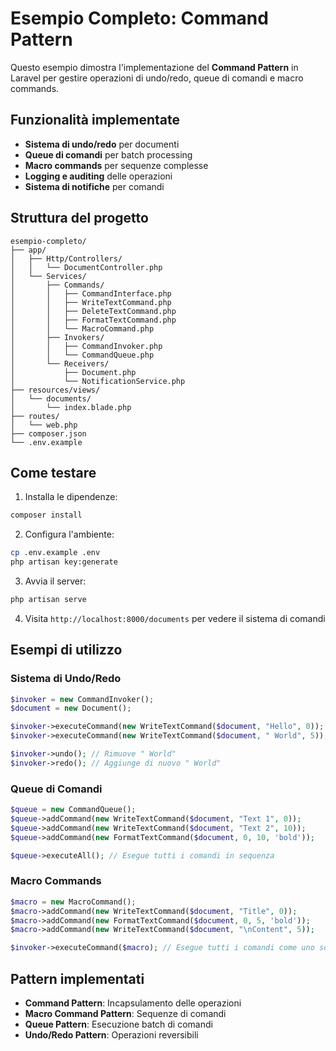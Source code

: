 # Esempio Completo: Command Pattern

Questo esempio dimostra l'implementazione del **Command Pattern** in Laravel per gestire operazioni di undo/redo, queue di comandi e macro commands.

## Funzionalità implementate

- **Sistema di undo/redo** per documenti
- **Queue di comandi** per batch processing
- **Macro commands** per sequenze complesse
- **Logging e auditing** delle operazioni
- **Sistema di notifiche** per comandi

## Struttura del progetto

```
esempio-completo/
├── app/
│   ├── Http/Controllers/
│   │   └── DocumentController.php
│   └── Services/
│       ├── Commands/
│       │   ├── CommandInterface.php
│       │   ├── WriteTextCommand.php
│       │   ├── DeleteTextCommand.php
│       │   ├── FormatTextCommand.php
│       │   └── MacroCommand.php
│       ├── Invokers/
│       │   ├── CommandInvoker.php
│       │   └── CommandQueue.php
│       └── Receivers/
│           ├── Document.php
│           └── NotificationService.php
├── resources/views/
│   └── documents/
│       └── index.blade.php
├── routes/
│   └── web.php
├── composer.json
└── .env.example
```

## Come testare

1. Installa le dipendenze:
```bash
composer install
```

2. Configura l'ambiente:
```bash
cp .env.example .env
php artisan key:generate
```

3. Avvia il server:
```bash
php artisan serve
```

4. Visita `http://localhost:8000/documents` per vedere il sistema di comandi

## Esempi di utilizzo

### Sistema di Undo/Redo
```php
$invoker = new CommandInvoker();
$document = new Document();

$invoker->executeCommand(new WriteTextCommand($document, "Hello", 0));
$invoker->executeCommand(new WriteTextCommand($document, " World", 5));

$invoker->undo(); // Rimuove " World"
$invoker->redo(); // Aggiunge di nuovo " World"
```

### Queue di Comandi
```php
$queue = new CommandQueue();
$queue->addCommand(new WriteTextCommand($document, "Text 1", 0));
$queue->addCommand(new WriteTextCommand($document, "Text 2", 10));
$queue->addCommand(new FormatTextCommand($document, 0, 10, 'bold'));

$queue->executeAll(); // Esegue tutti i comandi in sequenza
```

### Macro Commands
```php
$macro = new MacroCommand();
$macro->addCommand(new WriteTextCommand($document, "Title", 0));
$macro->addCommand(new FormatTextCommand($document, 0, 5, 'bold'));
$macro->addCommand(new WriteTextCommand($document, "\nContent", 5));

$invoker->executeCommand($macro); // Esegue tutti i comandi come uno solo
```

## Pattern implementati

- **Command Pattern**: Incapsulamento delle operazioni
- **Macro Command Pattern**: Sequenze di comandi
- **Queue Pattern**: Esecuzione batch di comandi
- **Undo/Redo Pattern**: Operazioni reversibili
